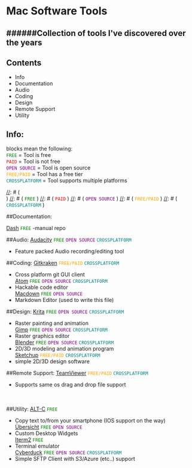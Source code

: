 # Mac Software Tools
######Collection of tools I've discovered over the years
---
## Contents
* Info
* Documentation
* Audio
* Coding
* Design
* Remote Support
* Utility

## Info:

blocks mean the following: <br/>
<span style="color:GREEN">`FREE` </span> = Tool is free <br/>
<span style="color:RED">`PAID` </span> = Tool is not free <br/>
<span style="color:PURPLE">`OPEN SOURCE` </span> = Tool is open source <br/>
<span style="color:ORANGE">`FREE/PAID` </span> = Tool has a free tier <br/>
<span style="color:TEAL">`CROSSPLATFORM` </span> = Tool supports multiple platforms<br/>

[//]: # (Info to copy paste:)

[//]: # ( []() <br/> )
[//]: # ( <span style="color:GREEN">`FREE` </span> )
[//]: # ( <span style="color:RED">`PAID` </span> )
[//]: # ( <span style="color:PURPLE">`OPEN SOURCE` </span> )
[//]: # ( <span style="color:ORANGE">`FREE/PAID` </span> )
[//]: # ( <span style="color:TEAL">`CROSSPLATFORM` </span> )

##Documentation:

[Dash](https://kapeli.com/dash)
<span style="color:GREEN">`FREE` </span>
-manual repo <br/>

##Audio:
[Audacity](https://www.audacityteam.org/)
<span style="color:green">`FREE`</span>
<span style="color:PURPLE">`OPEN SOURCE` </span>
<span style="color:TEAL">`CROSSPLATFORM` </span>
- Feature packed Audio recording/editing tool <br/>

##Coding:
[Gitkraken](https://www.gitkraken.com/)
<span style="color:ORANGE">`FREE/PAID` </span>
<span style="color:TEAL">`CROSSPLATFORM` </span>
- Cross platform git GUI client <br/>
[Atom](https://atom.io/)
<span style="color:GREEN">`FREE` </span>
<span style="color:PURPLE">`OPEN SOURCE` </span>
<span style="color:TEAL">`CROSSPLATFORM` </span>
- Hackable code editor <br/>
[Macdown](https://macdown.uranusjr.com/)
<span style="color:GREEN">`FREE` </span>
<span style="color:PURPLE">`OPEN SOURCE` </span>
- Markdown Editor (used to write this file) <br/>

##Design:
[Krita](https://krita.org/en/)
<span style="color:green">`FREE`</span>
<span style="color:PURPLE">`OPEN SOURCE` </span>
<span style="color:TEAL">`CROSSPLATFORM` </span>
- Raster painting and animation <br/>
[Gimp](https://www.gimp.org/)
<span style="color:green">`FREE`</span>
<span style="color:PURPLE">`OPEN SOURCE` </span>
<span style="color:TEAL">`CROSSPLATFORM` </span>
- Raster graphics editor <br/>
[Blender](https://www.blender.org/)
<span style="color:green">`FREE`</span>
<span style="color:PURPLE">`OPEN SOURCE` </span>
<span style="color:TEAL">`CROSSPLATFORM` </span>
- 2D/3D modeling and animation program <br/>
[Sketchup](https://www.sketchup.com/)
<span style="color:ORANGE">`FREE/PAID` </span>
<span style="color:TEAL">`CROSSPLATFORM` </span>
- simple 2D/3D design software<br/>

##Remote Support:
[TeamViewer](https://www.teamviewer.com/en-us/)
<span style="color:ORANGE">`FREE/PAID` </span>
<span style="color:TEAL">`CROSSPLATFORM` </span>
- Supports same os drag and drop file support <br/>
[]() <br/>
[]() <br/>

##Utility:
[ALT-C](https://altcopy.net/)
<span style="color:GREEN">`FREE` </span> 
- Copy text to/from your smartphone (IOS support on the way) <br/>
[Übersicht](http://tracesof.net/uebersicht/)
<span style="color:GREEN">`FREE` </span>
<span style="color:PURPLE">`OPEN SOURCE` </span>
- Custom Desktop Widgets <br/>
[Iterm2](https://www.iterm2.com/)
<span style="color:GREEN">`FREE` </span>
- Terminal emulator <br/>
[Cyberduck](https://cyberduck.io/)
<span style="color:green">`FREE`</span>
<span style="color:PURPLE">`OPEN SOURCE` </span>
<span style="color:TEAL">`CROSSPLATFORM` </span>
- Simple SFTP Client with S3/Azure (etc..) support <br/>
